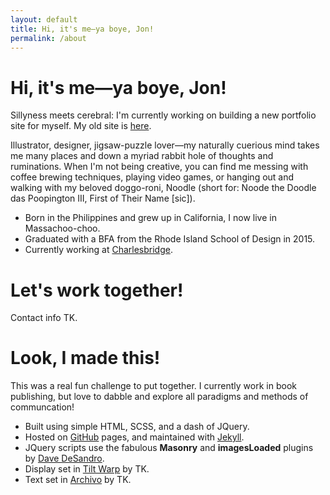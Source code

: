 ```yaml
---
layout: default
title: Hi, it's me—ya boye, Jon!
permalink: /about
---
```

# Hi, it's me—ya boye, Jon!
Sillyness meets cerebral: I'm currently working on building a new portfolio site for myself. My old site is [here](https://jonsimeon.com/).

Illustrator, designer, jigsaw-puzzle lover—my naturally cuerious mind takes me many places and down a myriad rabbit hole of thoughts and ruminations. When I'm not being creative, you can find me messing with coffee brewing techniques, playing video games, or hanging out and walking with my beloved doggo-roni, Noodle (short for: Noode the Doodle das Poopington III, First of Their Name [sic]).

- Born in the Philippines and grew up in California, I now live in Massachoo-choo.
- Graduated with a BFA from the Rhode Island School of Design in 2015.
- Currently working at [Charlesbridge](https://www.charlesbridge.com/).

# Let's work together!
Contact info TK.

# Look, I made this!
This was a real fun challenge to put together. I currently work in book publishing, but love to dabble and explore all paradigms and methods of communcation!

- Built using simple HTML, SCSS, and a dash of JQuery.
- Hosted on [GitHub](https://pages.github.com/) pages, and maintained with [Jekyll](https://jekyllrb.com/).
- JQuery scripts use the fabulous **Masonry** and **imagesLoaded** plugins by [Dave DeSandro](https://desandro.com/).
- Display set in [Tilt Warp]() by TK.
- Text set in [Archivo]() by TK.